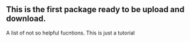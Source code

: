## This is the first package ready to be upload and download.


A list of not so helpful fucntions. This is just a tutorial


